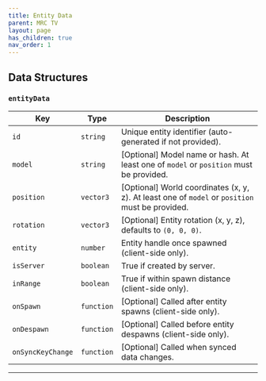 ```yaml
---
title: Entity Data
parent: MRC TV
layout: page
has_children: true
nav_order: 1
---
```


## Data Structures

### `entityData`

| Key                 | Type       | Description                                                        |
|---------------------|------------|--------------------------------------------------------------------|
| `id`                | `string`   | Unique entity identifier (auto-generated if not provided).         |
| `model`             | `string`   | [Optional] Model name or hash. At least one of `model` or `position` must be provided. |
| `position`          | `vector3`  | [Optional] World coordinates (x, y, z). At least one of `model` or `position` must be provided. |
| `rotation`          | `vector3`  | [Optional] Entity rotation (x, y, z), defaults to `(0, 0, 0)`.    |
| `entity`            | `number`   | Entity handle once spawned (client-side only).                    |
| `isServer`          | `boolean`  | True if created by server.                                        |
| `inRange`           | `boolean`  | True if within spawn distance (client-side only).                 |
| `onSpawn`           | `function` | [Optional] Called after entity spawns (client-side only).         |
| `onDespawn`         | `function` | [Optional] Called before entity despawns (client-side only).      |
| `onSyncKeyChange`   | `function` | [Optional] Called when synced data changes.                       |

---